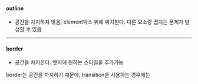 
#### outline 

- 공간을 차지하지 않음, element박스 위에 위치한다. 다른 요소랑 겹치는 문제가 발생할 수 있음 

---
#### border 

- 공간을 차지한다. 엣지에 원하는 스타일을 추가가능



border는 공간을 차지하기 때문에, transition을 사용하는 경우에는 